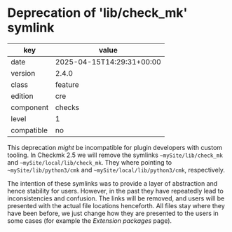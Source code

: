[//]: # (werk v2)
# Deprecation of 'lib/check_mk' symlink

key        | value
---------- | ---
date       | 2025-04-15T14:29:31+00:00
version    | 2.4.0
class      | feature
edition    | cre
component  | checks
level      | 1
compatible | no

This deprecation _might_ be incompatible for plugin developers with custom tooling.
In Checkmk 2.5 we will remove the symlinks `~mySite/lib/check_mk` and `~mySite/local/lib/check_mk`.
They where pointing to `~mySite/lib/python3/cmk` and `~mySite/local/lib/python3/cmk`, respectively.

The intention of these symlinks was to provide a layer of abstraction and hence stability for users.
However, in the past they have repeatedly lead to inconsistencies and confusion.
The links will be removed, and users will be presented with the actual file locations henceforth.
All files stay where they have been before, we just change how they are presented to the users in some cases (for example the _Extension packages_ page).
